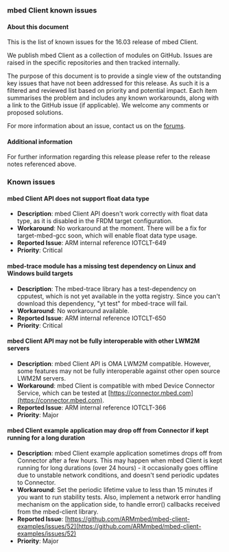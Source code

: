 ### mbed Client known issues

#### About this document

This is the list of known issues for the 16.03 release of mbed Client.

We publish mbed Client as a collection of modules on GitHub. Issues are raised in the specific repositories and then tracked internally. 

The purpose of this document is to provide a single view of the outstanding key issues that have not been addressed for this release. As such it is a filtered and reviewed list based on priority and potential impact. Each item summarises the problem and includes any known workarounds, along with a link to the GitHub issue (if applicable). We welcome any comments or proposed solutions.

For more information about an issue, contact us on the [forums](http://forums.mbed.com).

#### Additional information

For further information regarding this release please refer to the release notes referenced above.

### Known issues

#### mbed Client API does not support float data type

* **Description**: mbed Client API doesn't work correctly with float data type, as it is disabled in the FRDM target configuration.
* **Workaround**: No workaround at the moment. There will be a fix for target-mbed-gcc soon, which will enable float data type usage.
* **Reported Issue**: ARM internal reference IOTCLT-649
* **Priority**: Critical

#### mbed-trace module has a missing test dependency on Linux and Windows build targets

* **Description**: The mbed-trace library has a test-dependency on cpputest, which is not yet available in the yotta registry. Since you can't download this dependency, "yt test" for mbed-trace will fail.
* **Workaround**: No workaround available.
* **Reported Issue**: ARM internal reference IOTCLT-650
* **Priority**: Critical

#### mbed Client API may not be fully interoperable with other LWM2M servers

* **Description**: mbed Client API is OMA LWM2M compatible. However, some features may not be fully interoperable against other open source LWM2M servers.
* **Workaround**: mbed Client is compatible with mbed Device Connector Service, which can be tested at [https://connector.mbed.com](https://connector.mbed.com).
* **Reported Issue**: ARM internal reference IOTCLT-366
* **Priority**: Major

#### mbed Client example application may drop off from Connector if kept running for a long duration

* **Description**: mbed Client example application sometimes drops off from Connector after a few hours. This may happen when mbed Client is kept running for long durations (over 24 hours) - it occasionally goes offline due to unstable network conditions, and doesn't send periodic updates to Connector.
* **Workaround**: Set the periodic lifetime value to less than 15 minutes if you want to run stability tests. Also, implement a network error handling mechanism on the application side, to handle error() callbacks received from the mbed-client library.
* **Reported Issue**: [https://github.com/ARMmbed/mbed-client-examples/issues/52](https://github.com/ARMmbed/mbed-client-examples/issues/52)
* **Priority**: Major

